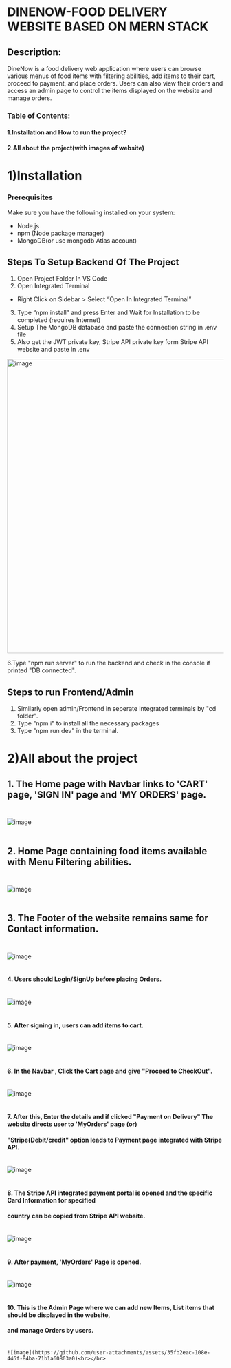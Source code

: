 # DINENOW-FOOD DELIVERY WEBSITE BASED ON MERN STACK
## Description:
DineNow is a food delivery web application where users can browse various menus of food items with filtering abilities, add items to their cart, proceed to payment, and place orders. Users can also view their orders and access an admin page to control the items displayed on the website and manage orders.

### Table of Contents:
#### 1.Installation and How to run the project?
#### 2.All about the project(with images of website)

# 1)Installation
### Prerequisites

Make sure you have the following installed on your system:
- Node.js
- npm (Node package manager)
- MongoDB(or use mongodb Atlas account)

## Steps To Setup Backend Of The Project
1. Open Project Folder In VS Code
2. Open Integrated Terminal
- Right Click on Sidebar > Select “Open In Integrated
Terminal”
3. Type “npm install” and press Enter and Wait for
Installation to be completed (requires Internet)
4. Setup The MongoDB database and paste the connection string in .env file
5. Also get the JWT private key, Stripe API private key form Stripe API website and paste in .env
  <img width="683" alt="image" src="https://github.com/user-attachments/assets/28c14e8d-8ca6-4bcd-b50f-33d76fed09f9">

6.Type "npm run server" to run the backend and check in the console if printed "DB connected".

## Steps to run Frontend/Admin
1. Similarly open admin/Frontend in seperate integrated terminals by "cd folder".
2. Type "npm i" to install all the necessary packages
3. Type "npm run dev" in the terminal.

# 2)All about the project
## 1. The Home page with Navbar links to 'CART' page, 'SIGN IN' page and 'MY ORDERS' page.<br></br>

   
  ![image](https://github.com/user-attachments/assets/020f7df0-73bd-49dc-9d2b-4e4aa158326a)<br></br>

## 2. Home Page containing food items available with Menu Filtering abilities.<br></br>

  ![image](https://github.com/user-attachments/assets/687780b8-6ab2-4485-afd4-a86f970ef8cf)<br></br>


## 3. The Footer of the website remains same for Contact information.<br></br>

   
   ![image](https://github.com/user-attachments/assets/f3bea942-56eb-45d0-b8bb-f9faa03e3810)<br></br>
   

#### 4. Users should Login/SignUp before placing Orders.<br></br>

   
   ![image](https://github.com/user-attachments/assets/03d8104f-0fa8-4484-a0fc-5a051cef7f62)<br></br>

   

#### 5. After signing in, users can add items to cart.<br></br>


   ![image](https://github.com/user-attachments/assets/929acf81-d13b-447f-8915-37906f7a59ef)<br></br>
   

#### 6. In the Navbar , Click the Cart page and give "Proceed to CheckOut".<br></br>


   ![image](https://github.com/user-attachments/assets/312cc199-3f22-46a4-85f2-0bd40887320f)<br></br>
   

#### 7. After this, Enter the details and if clicked "Payment on Delivery" The website directs user to 'MyOrders' page (or)
####   "Stripe(Debit/credit" option leads to Payment page integrated with Stripe API.<br></br>


   ![image](https://github.com/user-attachments/assets/7a2f5cf4-8cab-4c2d-b129-40998fb4de60)<br></br>
   

#### 8. The Stripe API integrated payment portal is opened and the specific Card Information for specified
####   country can be copied from Stripe API website.<br></br>
   

   ![image](https://github.com/user-attachments/assets/b3c524a3-e474-4598-9365-6611bbe3f812)<br></br>
   

#### 9. After payment, 'MyOrders' Page is opened.<br></br>


   ![image](https://github.com/user-attachments/assets/25d7b9f0-43f6-41ae-9617-d339c783a435)<br></br>
   

#### 10. This is the Admin Page where we can add new Items, List items that should be displayed in the website,
####    and manage Orders by users.<br></br>


    ![image](https://github.com/user-attachments/assets/35fb2eac-108e-446f-84ba-71b1a60803a0)<br></br>




  



